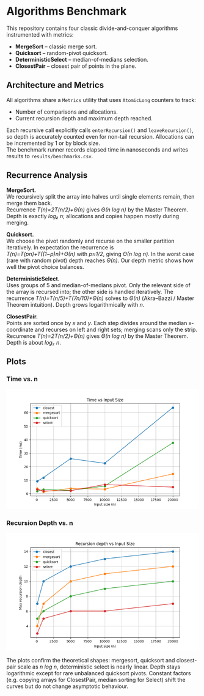 # Algorithms Benchmark

This repository contains four classic divide-and-conquer algorithms instrumented with metrics:
* **MergeSort** – classic merge sort.
* **Quicksort** – random-pivot quicksort.
* **DeterministicSelect** – median-of-medians selection.
* **ClosestPair** – closest pair of points in the plane.

## Architecture and Metrics

All algorithms share a `Metrics` utility that uses `AtomicLong` counters to track:
* Number of comparisons and allocations.
* Current recursion depth and maximum depth reached.

Each recursive call explicitly calls `enterRecursion()` and `leaveRecursion()`, so depth is accurately counted even for non-tail recursion. Allocations can be incremented by 1 or by block size.  
The benchmark runner records elapsed time in nanoseconds and writes results to `results/benchmarks.csv`.

## Recurrence Analysis

**MergeSort.**  
We recursively split the array into halves until single elements remain, then merge them back.  
Recurrence *T(n)=2T(n/2)+Θ(n)* gives *Θ(n log n)* by the Master Theorem.  
Depth is exactly *log₂ n*; allocations and copies happen mostly during merging.

**Quicksort.**  
We choose the pivot randomly and recurse on the smaller partition iteratively. In expectation the recurrence is  
*T(n)=T(pn)+T((1−p)n)+Θ(n)* with *p≈1/2*, giving *Θ(n log n)*. In the worst case (rare with random pivot) depth reaches *Θ(n)*. Our depth metric shows how well the pivot choice balances.

**DeterministicSelect.**  
Uses groups of 5 and median-of-medians pivot. Only the relevant side of the array is recursed into; the other side is handled iteratively. The recurrence *T(n)=T(n/5)+T(7n/10)+Θ(n)* solves to *Θ(n)* (Akra–Bazzi / Master Theorem intuition). Depth grows logarithmically with *n*.

**ClosestPair.**  
Points are sorted once by *x* and *y*. Each step divides around the median x-coordinate and recurses on left and right sets; merging scans only the strip. Recurrence *T(n)=2T(n/2)+Θ(n)* gives *Θ(n log n)* by the Master Theorem. Depth is about *log₂ n*.

## Plots

### Time vs. n
![Time](results/time_vs_n.png)

### Recursion Depth vs. n
![Depth](results/depth_vs_n.png)

The plots confirm the theoretical shapes: mergesort, quicksort and closest-pair scale as *n log n*, deterministic select is nearly linear. Depth stays logarithmic except for rare unbalanced quicksort pivots. Constant factors (e.g. copying arrays for ClosestPair, median sorting for Select) shift the curves but do not change asymptotic behaviour.
